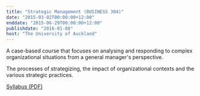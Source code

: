```yaml
---
title: "Strategic Management (BUSINESS 304)"
date: "2015-03-02T00:00:00+12:00"
enddate: "2015-06-29T00:00:00+12:00"
publishdate: "2016-01-08"
host: "The University of Auckland"
---
```

A case-based course that focuses on analysing and responding to complex organizational situations from a general manager's perspective. 
<!--more-->

The processes of strategizing, the impact of organizational contexts and the various strategic practices.

[Syllabus (PDF)](/files/teaching/business304-2015.pdf)
